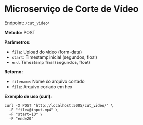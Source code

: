 # Microserviço de Corte de Vídeo

Endpoint: `/cut_video/`

**Método:** POST

**Parâmetros:**
- `file`: Upload do vídeo (form-data)
- `start`: Timestamp inicial (segundos, float)
- `end`: Timestamp final (segundos, float)

**Retorno:**
- `filename`: Nome do arquivo cortado
- `file`: Arquivo cortado em hex

**Exemplo de uso (curl):**
```
curl -X POST "http://localhost:5005/cut_video/" \
  -F "file=@input.mp4" \
  -F "start=10" \
  -F "end=20"
```
